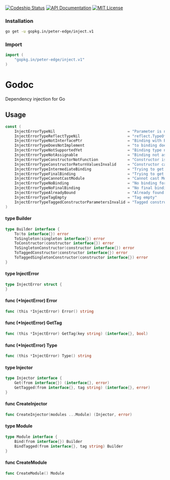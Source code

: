 [![Codeship Status](http://img.shields.io/codeship/34b974b0-6dfa-0132-51b4-66f2bf861e14/master.svg?style=flat-square)](https://codeship.com/projects/54288)
[![API Documentation](http://img.shields.io/badge/api-Godoc-blue.svg?style=flat-square)](https://godoc.org/github.com/peter-edge/inject)
[![MIT License](http://img.shields.io/badge/license-MIT-blue.svg?style=flat-square)](https://github.com/peter-edge/inject/blob/master/LICENSE)

### Installation
```bash
go get -u gopkg.in/peter-edge/inject.v1
```

### Import
```go
import (
    "gopkg.in/peter-edge/inject.v1"
)
```

# Godoc


Dependency injection for Go

## Usage

```go
const (
	InjectErrorTypeNil                                = "Parameter is nil"
	InjectErrorTypeReflectTypeNil                     = "reflect.TypeOf() returns nil"
	InjectErrorTypeNotInterfacePtr                    = "Binding with Binder.ToType() and from is not an interface pointer"
	InjectErrorTypeDoesNotImplement                   = "to binding does not implement from binding"
	InjectErrorTypeNotSupportedYet                    = "Binding type not supported yet, feel free to help!"
	InjectErrorTypeNotAssignable                      = "Binding not assignable"
	InjectErrorTypeConstructorNotFunction             = "Constructor is not a function"
	InjectErrorTypeConstructorReturnValuesInvalid     = "Constructor can only have two return values, the first providing the value, the second being an error"
	InjectErrorTypeIntermediateBinding                = "Trying to get for an intermediate binding"
	InjectErrorTypeFinalBinding                       = "Trying to get bindingKey for a final binding"
	InjectErrorTypeCannotCastModule                   = "Cannot cast Module to internal module type"
	InjectErrorTypeNoBinding                          = "No binding for binding key"
	InjectErrorTypeNoFinalBinding                     = "No final binding for binding key"
	InjectErrorTypeAlreadyBound                       = "Already found a binding for this binding key"
	InjectErrorTypeTagEmpty                           = "Tag empty"
	InjectErrorTypeTaggedConstructorParametersInvalid = "Tagged constructor must have one anonymous struct parameter"
)
```

#### type Builder

```go
type Builder interface {
	To(to interface{}) error
	ToSingleton(singleton interface{}) error
	ToConstructor(constructor interface{}) error
	ToSingletonConstructor(constructor interface{}) error
	ToTaggedConstructor(constructor interface{}) error
	ToTaggedSingletonConstructor(constructor interface{}) error
}
```


#### type InjectError

```go
type InjectError struct {
}
```


#### func (*InjectError) Error

```go
func (this *InjectError) Error() string
```

#### func (*InjectError) GetTag

```go
func (this *InjectError) GetTag(key string) (interface{}, bool)
```

#### func (*InjectError) Type

```go
func (this *InjectError) Type() string
```

#### type Injector

```go
type Injector interface {
	Get(from interface{}) (interface{}, error)
	GetTagged(from interface{}, tag string) (interface{}, error)
}
```


#### func  CreateInjector

```go
func CreateInjector(modules ...Module) (Injector, error)
```

#### type Module

```go
type Module interface {
	Bind(from interface{}) Builder
	BindTagged(from interface{}, tag string) Builder
}
```


#### func  CreateModule

```go
func CreateModule() Module
```
